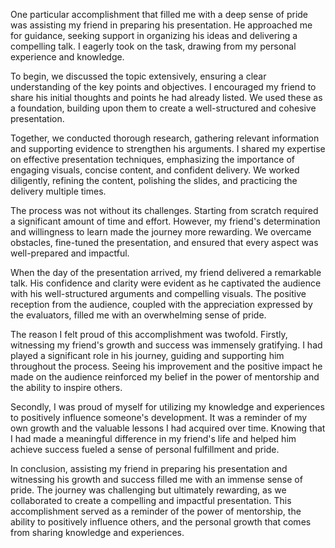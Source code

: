 One particular accomplishment that filled me with a deep sense of pride was assisting my friend in preparing his presentation. He approached me for guidance, seeking support in organizing his ideas and delivering a compelling talk. I eagerly took on the task, drawing from my personal experience and knowledge.

To begin, we discussed the topic extensively, ensuring a clear understanding of the key points and objectives. I encouraged my friend to share his initial thoughts and points he had already listed. We used these as a foundation, building upon them to create a well-structured and cohesive presentation.

Together, we conducted thorough research, gathering relevant information and supporting evidence to strengthen his arguments. I shared my expertise on effective presentation techniques, emphasizing the importance of engaging visuals, concise content, and confident delivery. We worked diligently, refining the content, polishing the slides, and practicing the delivery multiple times.

The process was not without its challenges. Starting from scratch required a significant amount of time and effort. However, my friend's determination and willingness to learn made the journey more rewarding. We overcame obstacles, fine-tuned the presentation, and ensured that every aspect was well-prepared and impactful.

When the day of the presentation arrived, my friend delivered a remarkable talk. His confidence and clarity were evident as he captivated the audience with his well-structured arguments and compelling visuals. The positive reception from the audience, coupled with the appreciation expressed by the evaluators, filled me with an overwhelming sense of pride.

The reason I felt proud of this accomplishment was twofold. Firstly, witnessing my friend's growth and success was immensely gratifying. I had played a significant role in his journey, guiding and supporting him throughout the process. Seeing his improvement and the positive impact he made on the audience reinforced my belief in the power of mentorship and the ability to inspire others.

Secondly, I was proud of myself for utilizing my knowledge and experiences to positively influence someone's development. It was a reminder of my own growth and the valuable lessons I had acquired over time. Knowing that I had made a meaningful difference in my friend's life and helped him achieve success fueled a sense of personal fulfillment and pride.

In conclusion, assisting my friend in preparing his presentation and witnessing his growth and success filled me with an immense sense of pride. The journey was challenging but ultimately rewarding, as we collaborated to create a compelling and impactful presentation. This accomplishment served as a reminder of the power of mentorship, the ability to positively influence others, and the personal growth that comes from sharing knowledge and experiences.